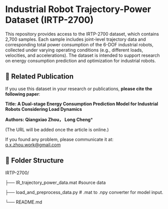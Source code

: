 # **Industrial Robot Trajectory-Power Dataset (IRTP-2700)**


This repository provides access to the IRTP-2700 dataset, which contains 2,700 samples. Each sample includes joint-level trajectory data and corresponding total power consumption of the 6-DOF industrial robots, collected under varying operating conditions (e.g., different loads, velocities, and accelerations). The dataset is intended to support research on energy consumption prediction and optimization for industrial robots.


## **📖 Related Publication**

If you use this dataset in your research or publications, **please cite the following paper**:

**Title: A Dual-stage Energy Consumption Prediction Model for Industrial Robots Considering Load Dynamics**

**Authors: Qiangxiao Zhou， Long Cheng***

(The URL will be added once the article is online.)

If you found any problem, please communicate it at:
q.x.zhou.work@gmail.com


## **📂 Folder Structure**

IRTP-2700/

├── IR_trajectory_power_data.mat  #source data

├── load_and_preprocess_data.py  # .mat to .npy converter for model input.

└──  README.md



